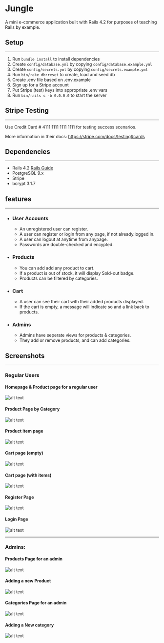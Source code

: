# Jungle

A mini e-commerce application built with Rails 4.2 for purposes of teaching Rails by example.


## Setup
---

1. Run `bundle install` to install dependencies
2. Create `config/database.yml` by copying `config/database.example.yml`
3. Create `config/secrets.yml` by copying `config/secrets.example.yml`
4. Run `bin/rake db:reset` to create, load and seed db
5. Create .env file based on .env.example
6. Sign up for a Stripe account
7. Put Stripe (test) keys into appropriate .env vars
8. Run `bin/rails s -b 0.0.0.0` to start the server

## Stripe Testing
---

Use Credit Card # 4111 1111 1111 1111 for testing success scenarios.

More information in their docs: <https://stripe.com/docs/testing#cards>

## Dependencies
---

* Rails 4.2 [Rails Guide](http://guides.rubyonrails.org/v4.2/)
* PostgreSQL 9.x
* Stripe
* bcrypt 3.1.7

## features 
---
* ### User Accounts
  * An unregistered user can register.
  * A user can register or login from any page, if not already.logged in.
  * A user can logout at anytime from anypage.
  * Passwords are double-checked and encypted.
* ### Products
  * You can add add any product to cart.
  * If a product is out of stock, it will display Sold-out badge.
  * Products can be filtered by categories.
* ### Cart
  * A user can see their cart with their added products displayed.
  * If the cart is empty, a message will indicate so and a link back to products.
* ### Admins
  * Admins have seperate views for products & categories.
  * They add or remove products, and can add categories.

## Screenshots
---

### Regular Users
#### Homepage & Product page for a regular user
![alt text](docs/main_page_and_products_page.png "Products Page & Homepage")
#### Product Page by Category
![alt text](docs/products_page_by_category.png "Products by Category")
#### Product item page
![alt text](docs/one_product_page_in_stock.png "Product item")
#### Cart page (empty)
![alt text](docs/cart_empty.png "Cart: Empty")
#### Cart page (with items)
![alt text](docs/cart_not_empty.png "Cart: Not Empty")
#### Register Page
![alt text](docs/register_page.png "Register")
#### Login Page
![alt text](docs/login_page.png "Login")

---
### Admins: 
#### Products Page for an admin
![alt text](docs/admin_product_page.png "Admin: Product Page")
#### Adding a new Product
![alt text](docs/admin_adds_new_product.png "Admin: New Product")
#### Categories Page for an admin
![alt text](docs/admin_adds_a_category.png "Admin: New category")
#### Adding a New category
![alt text](docs/admin_all_categories.png "Admin: All Categories")